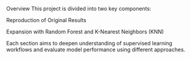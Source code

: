 Overview
This project is divided into two key components:

Reproduction of Original Results

Expansion with Random Forest and K-Nearest Neighbors (KNN)

Each section aims to deepen understanding of supervised learning workflows and evaluate model performance using different approaches.
